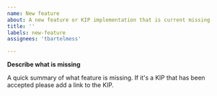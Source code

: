 ```yaml
---
name: New feature
about: A new feature or KIP implementation that is current missing
title: ''
labels: new-feature
assignees: 'tbartelmess'

---
```


**Describe what is missing**

A quick summary of what feature is missing. If it's a KIP that has been accepted please add a link to the KIP.
